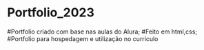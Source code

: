 ﻿# Portfolio_2023
 #Portfolio criado com base nas aulas do Alura;
 #Feito em html,css;
 #Portfolio para hospedagem e utilização no currículo
